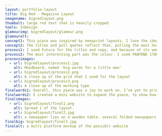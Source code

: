```yaml
---
layout: portfolio-layout
title: Big Red - Magazine Layout
imagename: bigredlayout.png
thumbalt: large red text that is heavily cropped
tools: InDesign
glamourimg: bigredlayout/glamour.png
glamouralt:
concept1: This piece was inspired by newsprint layouts. I love the idea of having a magazine, which usually makes great use of the space, and a newspaper that takes up every inch possible, and reversing it. The layout was based on being overwhelmed. The articles chosen are all topics that, without prior knowledge or seeking further knowledge on the topic can leave an overwhelmed reader.
concept2: The titles and pull quotes reflect that, pulling the most horrifying and out of context lines into the spotlight. The overall idea was to use this layout for a series of unrelated articles, and have it work together and cope with each articles need.
process1: I used Futura for the titles and copy, and because of its wonderful even tendencies, I was able to fully justify the type without fighting the font or columns. I used ITC Century for pull quotes, headings and other little details.
process2: The most interesting part was the colour. I used PANTONE 1788 C in order to allow transparency. This would increase the readability of the body copy over-top of the title or quote.
processimages:
  - url: bigredlayout/process1.jpg
    alt: Moodboard, named 'big words for a little man'
  - url: bigredlayout/process2.png
    alt: A close up of the grid that I used for the layout
  - url: bigredlayout/process3.png
    alt: A close up of the working type
finalwords1: Overall, this piece was a joy to work on. I’ve yet to print it on a sheet of newsprint, but I look forward to it! This piece fulfilled the desire to make something obnoxiously large and bold, and something that demanded attention no matter what article was in place.
finalwords2: I created a mini website to expand the piece, to show how the type and layout works across multiple platforms. Following the grid, it creates the harmony of a print piece, but the versatility of online news.
finalimages:
  - url: bigredlayout/final1.png
    alt: Spread 1 of the layout.
  - url: bigredlayout/final2.jpg
    alt: a newspaper lies on a wooden table. several folded newspapers lie on-top of it.
finalbig: bigredlayout/final3.jpg
finalalt: a multi platform mockup of the possiblr website
---
```

